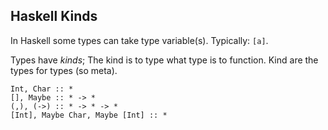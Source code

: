 Haskell Kinds
-------------

In Haskell some types can take type variable(s).
Typically: `[a]`.

Types have _kinds_;
The kind is to type what type is to function.
Kind are the types for types (so meta).

~~~
Int, Char :: *
[], Maybe :: * -> *
(,), (->) :: * -> * -> *
[Int], Maybe Char, Maybe [Int] :: *
~~~
